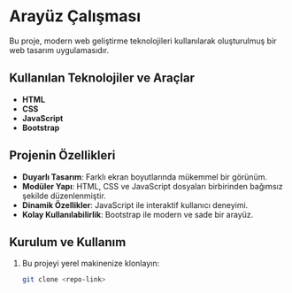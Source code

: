 # Arayüz Çalışması

Bu proje, modern web geliştirme teknolojileri kullanılarak oluşturulmuş bir web tasarım uygulamasıdır.

## Kullanılan Teknolojiler ve Araçlar

- **HTML**
- **CSS**
- **JavaScript**
- **Bootstrap**



## Projenin Özellikleri

- **Duyarlı Tasarım**: Farklı ekran boyutlarında mükemmel bir görünüm.
- **Modüler Yapı**: HTML, CSS ve JavaScript dosyaları birbirinden bağımsız şekilde düzenlenmiştir.
- **Dinamik Özellikler**: JavaScript ile interaktif kullanıcı deneyimi.
- **Kolay Kullanılabilirlik**: Bootstrap ile modern ve sade bir arayüz.

## Kurulum ve Kullanım

1. Bu projeyi yerel makinenize klonlayın:
   ```bash
   git clone <repo-link>

